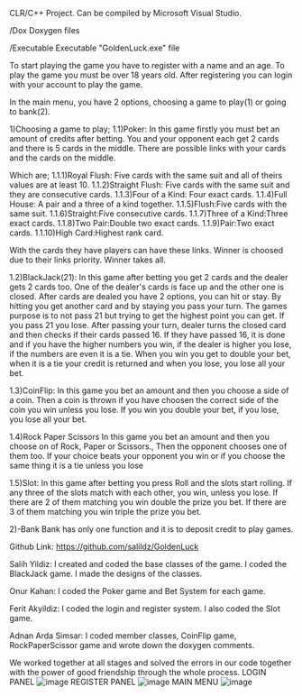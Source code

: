 CLR/C++ Project. Can be compiled by Microsoft Visual Studio.

/Dox              Doxygen files

/Executable       Executable "GoldenLuck.exe" file

To start playing the game you have to register with a name and an age.
To play the game you must be over 18 years old.
After registering you can login with your account to play the game.

In the main menu, you have 2 options, choosing a game to play(1) or going to bank(2).

1)Choosing a game to play;
1.1)Poker:
In this game firstly you must bet an amount of credits after betting. 
You and your opponent each get 2 cards and there is 5 cards in the middle. 
There are possible links with your cards and the cards on the middle.

Which are;
1.1.1)Royal Flush: Five cards with the same suit and all of theirs values are at least 10.
1.1.2)Straight Flush: Five cards with the same suit and they are consecutive cards.
1.1.3)Four of a Kind: Four exact cards.
1.1.4)Full House: A pair and a three of a kind together.
1.1.5)Flush:Five cards with the same suit.
1.1.6)Straight:Five consecutive cards.
1.1.7)Three of a Kind:Three exact cards.
1.1.8)Two Pair:Double two exact cards.
1.1.9)Pair:Two exact cards.
1.1.10)High Card:Highest rank card.

With the cards they have players can have these links. Winner is choosed due to their links priority.
Winner takes all.

1.2)BlackJack(21):
In this game after betting you get 2 cards and the dealer gets 2 cards too.
One of the dealer's cards is face up and the other one is closed. 
After cards are dealed you have 2 options, you can hit or stay.
By hitting you get another card and by staying you pass your turn.
The games purpose is to not pass 21 but trying to get the highest point you can get.
If you pass 21 you lose.
After passing your turn, dealer turns the closed card and then checks if their cards passed 16.
If they have passed 16, it is done and if you have the higher numbers you win, if the dealer is higher you lose, if the numbers are even it is a tie.
When you win you get to double your bet, when it is a tie your credit is returned and when you lose, you lose all your bet.

1.3)CoinFlip:
In this game you bet an amount and then you choose a side of a coin. 
Then a coin is thrown if you have choosen the correct side of the coin you win unless you lose.
If you win you double your bet, if you lose, you lose all your bet.

1.4)Rock Paper Scissors
In this game you bet an amount and then you choose on of Rock, Paper or Scissors.,
Then the opponent chooses one of them too.
If your choice beats your opponent you win or if you choose the same thing it is a tie unless you lose

1.5)Slot:
In this game after betting you press Roll and the slots start rolling.
If any three of the slots match with each other, you win, unless you lose.
If there are 2 of them matching you win double the prize you bet.
If there are 3 of them matching you win triple the prize you bet.

2)-Bank
Bank has only one function and it is to deposit credit to play games.

Github Link: https://github.com/salildz/GoldenLuck

Salih Yildiz:
I created and coded the base classes of the game. I coded the BlackJack game. I made the designs of the classes.

Onur Kahan:
I coded the Poker game and Bet System for each game.

Ferit Akyildiz:
I coded the login and register system. I also coded the Slot game.

Adnan Arda Simsar:
I coded member classes, CoinFlip game, RockPaperScissor game and wrote down the doxygen comments.

We worked together at all stages and solved the errors in our code together with the power of good friendship through the whole process.
LOGIN PANEL
![image](https://github.com/salildz/GoldenLuck/assets/128113106/b10ac28f-065c-4200-a502-1cbcc63d8055)
REGISTER PANEL
![image](https://github.com/salildz/GoldenLuck/assets/128113106/d3f209c3-6b87-42b8-a143-e7e315f96f38)
MAIN MENU
![image](https://github.com/salildz/GoldenLuck/assets/128113106/a62c64dd-bccb-461b-bed4-c145090f8619)
